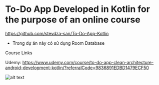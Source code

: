 
# To-Do App Developed in Kotlin for the purpose of an online course

https://github.com/stevdza-san/To-Do-App-Kotlin

- Trong dự án này có sử dụng Room Database 

Course Links 

Udemy: https://www.udemy.com/course/to-do-app-clean-architecture-android-development-kotlin/?referralCode=9836891EDBD1479ECF50

![alt text](https://i.postimg.cc/SsqJrbjX/thumb.png)
